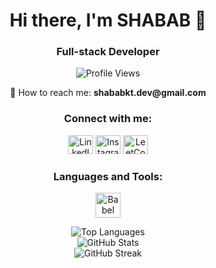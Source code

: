 <!-- Header Section -->
<h1 align="center">Hi there, I'm SHABAB 👋</h1>
<h3 align="center">Full-stack Developer</h3>

<!-- Profile Views Section -->
<p align="center">
  <img src="https://komarev.com/ghpvc/?username=s7abab&label=Profile%20views&color=0e75b6&style=flat" alt="Profile Views" />
</p>

<!-- Contact Section -->
<p align="center">
  📧 How to reach me: <strong>shababkt.dev@gmail.com</strong>
</p>

<!-- Social Media Links Section -->
<h3 align="center">Connect with me:</h3>
<p align="center">
  <a href="https://linkedin.com/in/s7abab" target="_blank"><img src="https://raw.githubusercontent.com/rahuldkjain/github-profile-readme-generator/master/src/images/icons/Social/linked-in-alt.svg" alt="LinkedIn" height="30" width="40" /></a>
  <a href="https://instagram.com/s7abab_" target="_blank"><img src="https://raw.githubusercontent.com/rahuldkjain/github-profile-readme-generator/master/src/images/icons/Social/instagram.svg" alt="Instagram" height="30" width="40" /></a>
  <a href="https://www.leetcode.com/s7abab2k1" target="_blank"><img src="https://raw.githubusercontent.com/rahuldkjain/github-profile-readme-generator/master/src/images/icons/Social/leet-code.svg" alt="LeetCode" height="30" width="40" /></a>
</p>

<!-- Skills Section -->
<h3 align="center">Languages and Tools:</h3>
<p align="center">
  <img src="https://www.vectorlogo.zone/logos/babeljs/babeljs-icon.svg" alt="Babel" width="40" height="40"/>
  <!-- Include other tools and languages as per your preference -->
</p>

<!-- GitHub Stats Section -->
<div align="center">
  <img src="https://github-readme-stats.vercel.app/api/top-langs?username=s7abab&show_icons=true&locale=en&layout=compact" alt="Top Languages" />
</div>

<div align="center">
  <img src="https://github-readme-stats.vercel.app/api?username=s7abab&show_icons=true&locale=en" alt="GitHub Stats" />
</div>

<div align="center">
  <img src="https://github-readme-streak-stats.herokuapp.com/?user=s7abab&" alt="GitHub Streak" />
</div>

